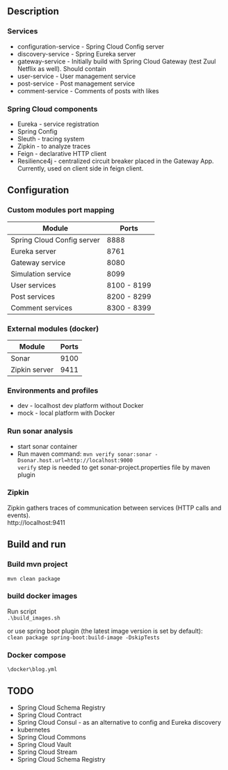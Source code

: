 ## Description
### Services
- configuration-service - Spring Cloud Config server
- discovery-service - Spring Eureka server
- gateway-service - Initially build with Spring Cloud Gateway (test Zuul Netflix as well). Should contain 
- user-service - User management service
- post-service - Post management service
- comment-service - Comments of posts with likes

### Spring Cloud components
- Eureka - service registration
- Spring Config
- Sleuth - tracing system
- Zipkin - to analyze traces
- Feign - declarative HTTP client
- Resilience4j - centralized circuit breaker placed in the Gateway App. Currently, used on client side in feign client.

## Configuration
### Custom modules port mapping
|Module|Ports|
|------|-----|
|Spring Cloud Config server|8888|
|Eureka server|8761|
|Gateway service|8080|
|Simulation service|8099|
|User services|8100 - 8199|
|Post services|8200 - 8299|
|Comment services|8300 - 8399|

### External modules (docker)
|Module|Ports|
|------|-----|
|Sonar|9100|
|Zipkin server|9411|

### Environments and profiles
- dev - localhost dev platform without Docker
- mock - local platform with Docker

### Run sonar analysis
- start sonar container
- Run maven command: `mvn verify sonar:sonar -Dsonar.host.url=http://localhost:9000` <br />
`verify` step is needed to get sonar-project.properties file by maven plugin

### Zipkin
Zipkin gathers traces of communication between services (HTTP calls and events).<br />
http://localhost:9411

## Build and run
### Build mvn project
`mvn clean package`

### build docker images
Run script <br />
`.\build_images.sh`

or use spring boot plugin (the latest image version is set by default): <br />
`clean package spring-boot:build-image -DskipTests`

### Docker compose
`\docker\blog.yml`

## TODO
- Spring Cloud Schema Registry
- Spring Cloud Contract
- Spring Cloud Consul - as an alternative to config and Eureka discovery
- kubernetes
- Spring Cloud Commons
- Spring Cloud Vault
- Spring Cloud Stream
- Spring Cloud Schema Registry
